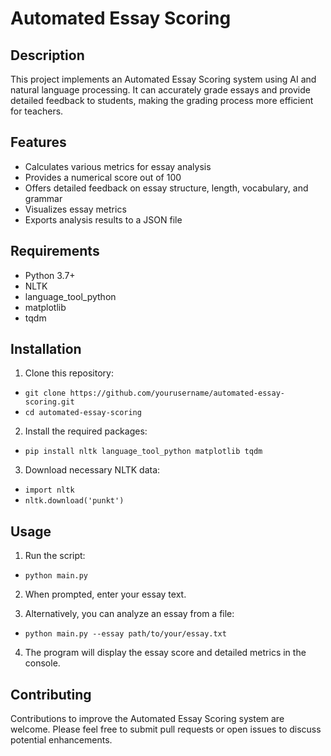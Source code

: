 # Automated Essay Scoring

## Description
This project implements an Automated Essay Scoring system using AI and natural language processing. It can accurately grade essays and provide detailed feedback to students, making the grading process more efficient for teachers.

## Features
- Calculates various metrics for essay analysis
- Provides a numerical score out of 100
- Offers detailed feedback on essay structure, length, vocabulary, and grammar
- Visualizes essay metrics
- Exports analysis results to a JSON file

## Requirements
- Python 3.7+
- NLTK
- language_tool_python
- matplotlib
- tqdm

## Installation
1. Clone this repository:
- `git clone https://github.com/yourusername/automated-essay-scoring.git`
- `cd automated-essay-scoring`
  
2. Install the required packages:
- `pip install nltk language_tool_python matplotlib tqdm`

3. Download necessary NLTK data:
- `import nltk`
- `nltk.download('punkt')`


## Usage
1. Run the script:
- `python main.py`

2. When prompted, enter your essay text.

3. Alternatively, you can analyze an essay from a file:
- `python main.py --essay path/to/your/essay.txt`

4. The program will display the essay score and detailed metrics in the console.

## Contributing
Contributions to improve the Automated Essay Scoring system are welcome. Please feel free to submit pull requests or open issues to discuss potential enhancements. 
